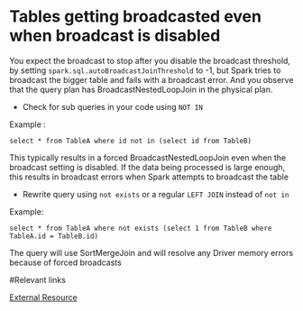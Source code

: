 # Tables getting broadcasted even when broadcast is disabled

You expect the broadcast to stop after you disable the broadcast threshold, by setting ```spark.sql.autoBroadcastJoinThreshold``` to -1, but Spark tries to broadcast the bigger table and fails with a broadcast error. And you observe that the query plan has BroadcastNestedLoopJoin in the physical plan.
 
*  Check for sub queries in your code using ```NOT IN```  

Example : 

    select * from TableA where id not in (select id from TableB)  

This typically results in a forced BroadcastNestedLoopJoin even when the broadcast setting is disabled.
If the data being processed is large enough, this results in broadcast errors when Spark attempts to broadcast the table

* Rewrite query using ```not exists``` or a regular ```LEFT JOIN``` instead of ```not in```

Example:

    select * from TableA where not exists (select 1 from TableB where TableA.id = TableB.id)

The query will use SortMergeJoin and will resolve any Driver memory errors because of forced broadcasts


#Relevant links

[External Resource](https://kb.databricks.com/sql/disable-broadcast-when-broadcastnestedloopjoin.html)